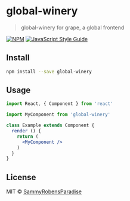 # global-winery

> global-winery for grape, a global frontend

[![NPM](https://img.shields.io/npm/v/global-winery.svg)](https://www.npmjs.com/package/global-winery) [![JavaScript Style Guide](https://img.shields.io/badge/code_style-standard-brightgreen.svg)](https://standardjs.com)

## Install

```bash
npm install --save global-winery
```

## Usage

```jsx
import React, { Component } from 'react'

import MyComponent from 'global-winery'

class Example extends Component {
  render () {
    return (
      <MyComponent />
    )
  }
}
```

## License

MIT © [SammyRobensParadise](https://github.com/SammyRobensParadise)
